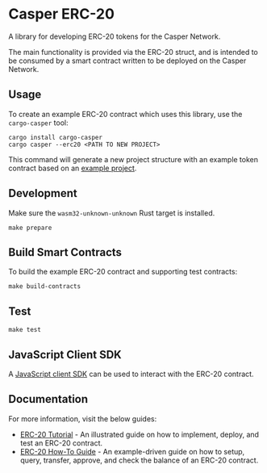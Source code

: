 # Casper ERC-20

A library for developing ERC-20 tokens for the Casper Network.

The main functionality is provided via the ERC-20 struct, and is intended to be consumed by a smart contract written to be deployed on the Casper Network.

## Usage

To create an example ERC-20 contract which uses this library, use the `cargo-casper` tool:

```
cargo install cargo-casper
cargo casper --erc20 <PATH TO NEW PROJECT>
```

This command will generate a new project structure with an example token contract based on an [example project](example/erc20-token/src/main).

## Development

Make sure the `wasm32-unknown-unknown` Rust target is installed.

```
make prepare
```

## Build Smart Contracts
To build the example ERC-20 contract and supporting test contracts:

```
make build-contracts
```

## Test

```
make test
```

## JavaScript Client SDK

A [JavaScript client SDK](https://github.com/casper-network/casper-contracts-js-clients/tree/master/packages/erc20-client) can be used to interact with the ERC-20 contract. 


## Documentation

For more information, visit the below guides:
-  [ERC-20 Tutorial](/docs/TUTORIAL.md) - An illustrated guide on how to implement, deploy, and test an ERC-20 contract. 
-  [ERC-20 How-To Guide](/docs/Sample-Guide.md) - An example-driven guide on how to setup, query, transfer, approve, and check the balance of an ERC-20 contract.


